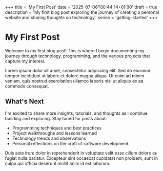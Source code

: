 +++
title = 'My First Post'
date = '2025-07-06T00:44:14+01:00'
draft = true
description = 'My first blog post exploring the journey of creating a personal website and sharing thoughts on technology.'
series = 'getting-started'
+++

# My First Post

Welcome to my first blog post! This is where I begin documenting my journey through technology, programming, and the various projects that capture my interest.

Lorem ipsum dolor sit amet, consectetur adipiscing elit. Sed do eiusmod tempor incididunt ut labore et dolore magna aliqua. Ut enim ad minim veniam, quis nostrud exercitation ullamco laboris nisi ut aliquip ex ea commodo consequat.

## What's Next

I'm excited to share more insights, tutorials, and thoughts as I continue building and exploring. Stay tuned for posts about:

- Programming techniques and best practices
- Project walkthroughs and lessons learned
- Technology trends and observations
- Personal reflections on the craft of software development

Duis aute irure dolor in reprehenderit in voluptate velit esse cillum dolore eu fugiat nulla pariatur. Excepteur sint occaecat cupidatat non proident, sunt in culpa qui officia deserunt mollit anim id est laborum.